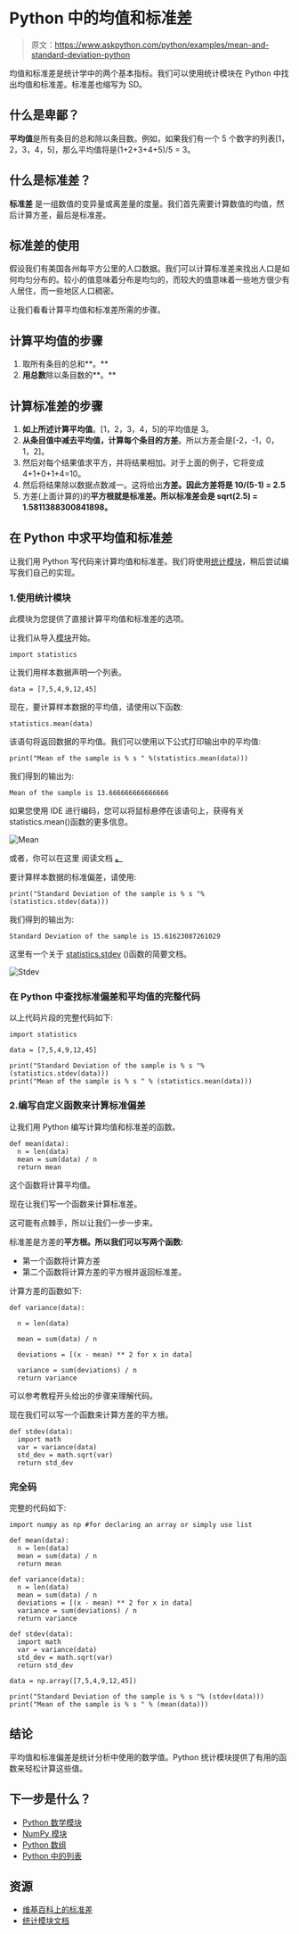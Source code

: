 # Python 中的均值和标准差

> 原文：<https://www.askpython.com/python/examples/mean-and-standard-deviation-python>

均值和标准差是统计学中的两个基本指标。我们可以使用统计模块在 Python 中找出均值和标准差。标准差也缩写为 SD。

## 什么是卑鄙？

**平均值**是所有条目的总和除以条目数。例如，如果我们有一个 5 个数字的列表[1，2，3，4，5]，那么平均值将是(1+2+3+4+5)/5 = 3。

## 什么是标准差？

**标准差** 是一组数值的变异量或离差量的度量。我们首先需要计算数值的均值，然后计算方差，最后是标准差。

## 标准差的使用

假设我们有美国各州每平方公里的人口数据。我们可以计算标准差来找出人口是如何均匀分布的。较小的值意味着分布是均匀的，而较大的值意味着一些地方很少有人居住，而一些地区人口稠密。

让我们看看计算平均值和标准差所需的步骤。

## 计算平均值的步骤

1.  取所有条目的总和**。**
2.  **用总数**除以条目数的**。**

## 计算标准差的步骤

1.  **如上所述计算平均值**。[1，2，3，4，5]的平均值是 3。
2.  **从条目值中减去平均值，计算每个条目的方差**。所以方差会是[-2，-1，0，1，2]。
3.  然后对每个结果值求平方，并将结果相加。对于上面的例子，它将变成 4+1+0+1+4=10。
4.  然后将结果除以数据点数减一。这将给出**方差。因此方差将是 10/(5-1) = 2.5**
5.  方差(上面计算的)的**平方根就是标准差。所以标准差会是 sqrt(2.5) = 1.5811388300841898。**

## 在 Python 中求平均值和标准差

让我们用 Python 写代码来计算均值和标准差。我们将使用[统计模块](https://www.askpython.com/python-modules/statistics-module)，稍后尝试编写我们自己的实现。

### 1.使用统计模块

此模块为您提供了直接计算平均值和标准差的选项。

让我们从导入[模块](https://www.askpython.com/python-modules)开始。

```
import statistics 

```

让我们用样本数据声明一个列表。

```
data = [7,5,4,9,12,45] 

```

现在，要计算样本数据的平均值，请使用以下函数:

```
statistics.mean(data)

```

该语句将返回数据的平均值。我们可以使用以下公式打印输出中的平均值:

```
print("Mean of the sample is % s " %(statistics.mean(data))) 

```

我们得到的输出为:

```
Mean of the sample is 13.666666666666666

```

如果您使用 IDE 进行编码，您可以将鼠标悬停在该语句上，获得有关 statistics.mean()函数的更多信息。

![Mean](img/12246307b21cae7f92d08fa0202ff6aa.png)

或者，你可以在这里 阅读文档 **[。](https://docs.python.org/3/library/statistics.html)**

要计算样本数据的标准偏差，请使用:

```
print("Standard Deviation of the sample is % s "%(statistics.stdev(data)))

```

我们得到的输出为:

```
Standard Deviation of the sample is 15.61623087261029

```

这里有一个关于 [statistics.stdev](https://www.askpython.com/python/examples/standard-deviation) ()函数的简要文档。

![Stdev](img/ea94bfd14f354d4541daf3a73633fc60.png)

### 在 Python 中查找标准偏差和平均值的完整代码

以上代码片段的完整代码如下:

```
import statistics 

data = [7,5,4,9,12,45]

print("Standard Deviation of the sample is % s "% (statistics.stdev(data)))
print("Mean of the sample is % s " % (statistics.mean(data))) 

```

### 2.编写自定义函数来计算标准偏差

让我们用 Python 编写计算均值和标准差的函数。

```
def mean(data):
  n = len(data)
  mean = sum(data) / n
  return mean

```

这个函数将计算平均值。

现在让我们写一个函数来计算标准差。

这可能有点棘手，所以让我们一步一步来。

标准差是方差的**平方根。所以我们可以写两个函数:**

*   第一个函数将计算方差
*   第二个函数将计算方差的平方根并返回标准差。

计算方差的函数如下:

```
def variance(data):

  n = len(data)

  mean = sum(data) / n

  deviations = [(x - mean) ** 2 for x in data]

  variance = sum(deviations) / n
  return variance

```

可以参考教程开头给出的步骤来理解代码。

现在我们可以写一个函数来计算方差的平方根。

```
def stdev(data):
  import math
  var = variance(data)
  std_dev = math.sqrt(var)
  return std_dev

```

### 完全码

完整的代码如下:

```
import numpy as np #for declaring an array or simply use list

def mean(data):
  n = len(data)
  mean = sum(data) / n
  return mean

def variance(data):
  n = len(data)
  mean = sum(data) / n
  deviations = [(x - mean) ** 2 for x in data]
  variance = sum(deviations) / n
  return variance

def stdev(data):
  import math
  var = variance(data)
  std_dev = math.sqrt(var)
  return std_dev

data = np.array([7,5,4,9,12,45])

print("Standard Deviation of the sample is % s "% (stdev(data)))
print("Mean of the sample is % s " % (mean(data))) 

```

## 结论

平均值和标准偏差是统计分析中使用的数学值。Python 统计模块提供了有用的函数来轻松计算这些值。

## 下一步是什么？

*   [Python 数学模块](https://www.askpython.com/python-modules/python-math-module)
*   [NumPy 模块](https://www.askpython.com/python-modules/numpy/python-numpy-module)
*   [Python 数组](https://www.askpython.com/python-modules/numpy/python-numpy-arrays)
*   [Python 中的列表](https://www.askpython.com/python/list/python-list)

## 资源

*   [维基百科上的标准差](https://en.wikipedia.org/wiki/Standard_deviation)
*   [统计模块文档](https://docs.python.org/3/library/statistics.html)